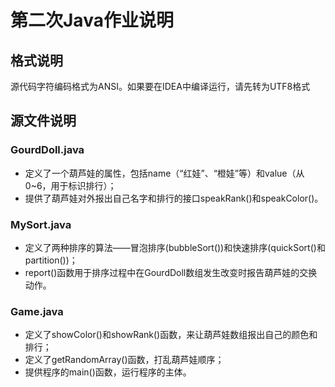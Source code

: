 # 第二次Java作业说明



## 格式说明

源代码字符编码格式为ANSI。如果要在IDEA中编译运行，请先转为UTF8格式



## 源文件说明

### GourdDoll.java

- 定义了一个葫芦娃的属性，包括name（“红娃”、“橙娃”等）和value（从0~6，用于标识排行）；
- 提供了葫芦娃对外报出自己名字和排行的接口speakRank()和speakColor()。





### MySort.java

- 定义了两种排序的算法——冒泡排序(bubbleSort())和快速排序(quickSort()和partition())；
- report()函数用于排序过程中在GourdDoll数组发生改变时报告葫芦娃的交换动作。





### Game.java

- 定义了showColor()和showRank()函数，来让葫芦娃数组报出自己的颜色和排行；
- 定义了getRandomArray()函数，打乱葫芦娃顺序；
- 提供程序的main()函数，运行程序的主体。
